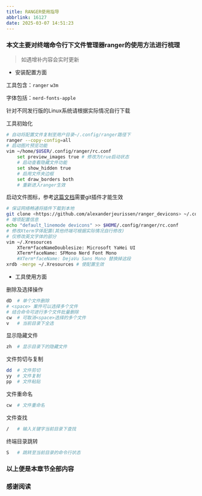 ```yaml
---
title: RANGER使用指导
abbrlink: 16127
date: 2025-03-07 14:51:23
---
```


### 本文主要对终端命令行下文件管理器ranger的使用方法进行梳理

> 如遇增补内容会实时更新
> 
- 安装配置方面

工具包含：`ranger`  `w3m`

字体包括：`nerd-fonts-apple`

针对不同发行版的Linux系统请根据实际情况自行下载

工具初始化

```bash
# 自动将配置文件复制至用户目录~/.config/ranger路径下
ranger --copy-config=all
# 启动图片预览功能
vim ~/home/$USER/.config/ranger/rc.conf
    set preview_images true # 修改为true启动状态
    # 启动查看隐藏文件功能
    set show_hidden true
    # 启用文件夹边框
    set draw_borders both
    # 重新进入ranger生效
```

启动文件图标，参考[这篇文档](https://command-z-z.github.io/2022/08/23/%E7%BB%88%E7%AB%AF%E6%96%87%E4%BB%B6%E7%AE%A1%E7%90%86%E5%B7%A5%E5%85%B7ranger/)需要git插件才能生效

```bash
# 保证网络畅通将插件下载到本地
git clone <https://github.com/alexanderjeurissen/ranger_devicons> ~/.config/ranger/plugins/ranger_devicons
# 增项配置信息
echo "default_linemode devicons" >> $HOME/.config/ranger/rc.conf
# 修改Xterm字体配置(其他终端可根据实际情况自行修改)
# 仅修改英文字体的部分
vim ~/.Xresources
    XTerm*faceNameDoublesize: Microsoft YaHei UI
    XTerm*faceName: SFMono Nerd Font Mono
    #XTerm*faceName: DejaVu Sans Mono 替换掉这段
xrdb -merge ~/.Xresources # 使配置生效
```

- 工具使用方面

删除及选择操作

```bash
dD  # 单个文件删除
# <space> 案件可以选择多个文件
# 结合命令可进行多个文件批量删除
cw  # 可取消<space>选择的多个文件
v   # 当前目录下全选
```

显示隐藏文件

```bash
zh  # 显示目录下的隐藏文件
```

文件剪切与复制

```bash
dd  # 文件剪切
yy  # 文件复制
pp  # 文件粘贴
```

文件重命名

```bash
cw  # 文件重命名
```

文件查找

```bash
/   # 输入关键字当前目录下查找
```

终端目录跳转

```bash
S   # 跳转至当前目录的命令行状态
```

### 以上便是本章节全部内容

### 感谢阅读